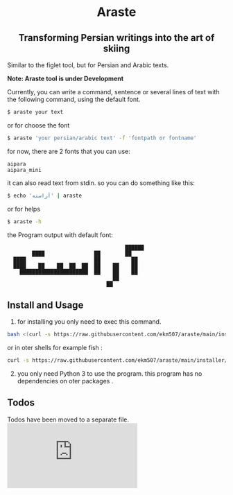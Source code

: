 <div align="center">
  <h1> Araste </h1>
  <h2> Transforming Persian writings into the art of skiing </h2>
</div>

Similar to the figlet tool, but for Persian and Arabic texts.

**Note: Araste tool is under Development**

Currently, you can write a command, sentence or several lines of text with the following command, using the default font.

```bash
$ araste your text
```

or for choose the font

```bash
$ araste 'your persian/arabic text' -f 'fontpath or fontname'
```

for now, there are 2 fonts that you can use:
```
aipara
aipara_mini
```

it can also read text from stdin. so you can do something like this:

```bash
$ echo 'آراسته' | araste
```

or for helps

```bash
$ araste -h
```


the Program output with default font:

```
                                      ██████
        ████                ██        ██
  ████                      ██          ██
  ████    ██    ██  ██  ██  ██    ██    ██
    ██████████████████████  ██    ██    ██
                                  ██
                                ██
```

## Install and Usage

1. for installing you only need to exec this command.

````bash
bash <(curl -s https://raw.githubusercontent.com/ekm507/araste/main/installer/install.sh)
````

or in oter shells for example fish :

````bash
curl -s https://raw.githubusercontent.com/ekm507/araste/main/installer/install.sh | bash
````

2. you only need Python 3 to use the program. this program has no dependencies on oter packages .

## Todos

Todos have been moved to a separate file. ![TODOS](https://github.com/ekm507/araste/blob/main/TODOS_EN.md)

